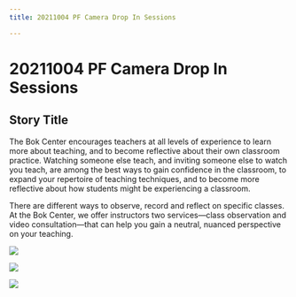 ```yaml
---
title: 20211004 PF Camera Drop In Sessions

---
```


# 20211004 PF Camera Drop In Sessions

## Story Title


The Bok Center encourages teachers at all levels of experience to learn more about teaching, and to become reflective about their own classroom practice. Watching someone else teach, and inviting someone else to watch you teach, are among the best ways to gain confidence in the classroom, to expand your repertoire of teaching techniques, and to become more reflective about how students might be experiencing a classroom.

There are different ways to observe, record and reflect on specific classes. At the Bok Center, we offer instructors two services—class observation and video consultation—that can help you gain a neutral, nuanced perspective on your teaching. 

![](https://files.slack.com/files-pri/T0HTW3H0V-F02GQ7E1N02/pf_drop_in_session.jpg?pub_secret=bf6f33c957)

![](https://files.slack.com/files-pri/T0HTW3H0V-F02GQ7DHG2W/pf_drop_in_session5.jpg?pub_secret=055f4188f4)

![](https://files.slack.com/files-pri/T0HTW3H0V-F02G9G4F5JB/pf_drop_in_session6.jpg?pub_secret=7ba6caa49f)

